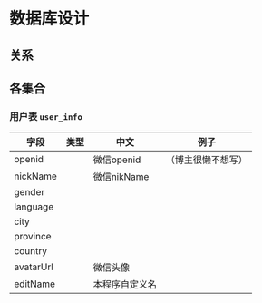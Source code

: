 # 数据库设计

## 关系

## 各集合

### 用户表 `user_info`
| 字段 | 类型 | 中文 | 例子 |
| ---- | ---- | ---- | ---- |
| openid |      | 微信openid | （博主很懒不想写） |
| nickName |      | 微信nikName |      |
| gender |      |      |      |
| language | | | |
| city | | | |
| province | | | |
| country | | | |
| avatarUrl | | 微信头像 | |
| editName | | 本程序自定义名 | |


